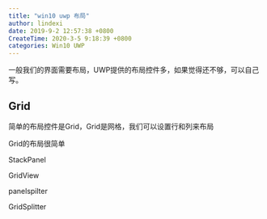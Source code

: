 ```yaml
---
title: "win10 uwp 布局"
author: lindexi
date: 2019-9-2 12:57:38 +0800
CreateTime: 2020-3-5 9:18:39 +0800
categories: Win10 UWP
---
```



<!--more-->



<div id="toc"></div>

一般我们的界面需要布局，UWP提供的布局控件多，如果觉得还不够，可以自己写。


## Grid

简单的布局控件是Grid，Grid是网格，我们可以设置行和列来布局



Grid的布局很简单



StackPanel



GridView





panelspilter

GridSplitter



